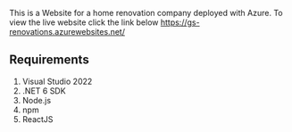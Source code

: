 This is a Website for a home renovation company deployed with Azure. To view the live website click the link below
https://gs-renovations.azurewebsites.net/

## Requirements
1. Visual Studio 2022
2. .NET 6 SDK
3. Node.js
4. npm
5. ReactJS
